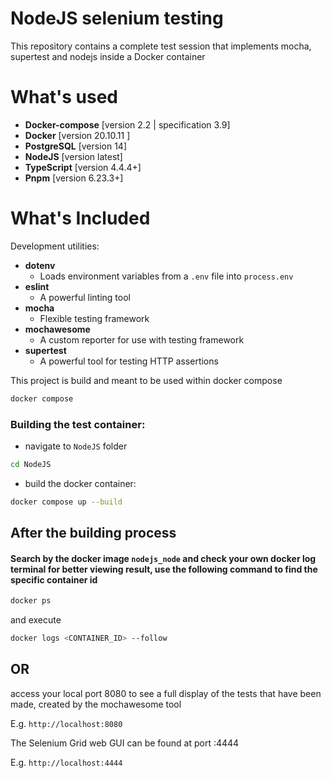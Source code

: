 # NodeJS selenium testing
This repository contains a complete test session that implements mocha, supertest and nodejs inside a Docker container

# What's used

* **Docker-compose** [version 2.2 | specification 3.9]
* **Docker** [version 20.10.11 ]
* **PostgreSQL** [version 14]
* **NodeJS** [version latest]
* **TypeScript** [version 4.4.4+]
* **Pnpm** [version 6.23.3+]

# What's Included

Development utilities:
* **dotenv**
  * Loads environment variables from a `.env` file into `process.env`
* **eslint**
  * A powerful linting tool
* **mocha**
  * Flexible testing framework
* **mochawesome**
  * A custom reporter for use with testing framework
* **supertest**
  * A powerful tool for testing HTTP assertions

This project is build and meant to be used within docker compose
```bash
docker compose
```

### Building the test container:
- navigate to `NodeJS` folder 
```bash
cd NodeJS
```
- build the docker container:
```bash
docker compose up --build
```
## After the building process

#### Search by the docker image `nodejs_node` and check your own docker log terminal for better viewing result, use the following command to find the specific container id
```bash
docker ps
```
and execute
```bash
docker logs <CONTAINER_ID> --follow
```

## OR

access your local port 8080 to see a full display of the tests that have been made, created by the mochawesome tool

E.g.
`http://localhost:8080`

The Selenium Grid web GUI can be found at port :4444

E.g.
`http://localhost:4444`
